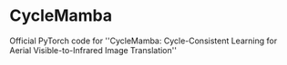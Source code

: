 # CycleMamba
Official PyTorch code for ''CycleMamba: Cycle-Consistent Learning for Aerial Visible-to-Infrared Image Translation''
